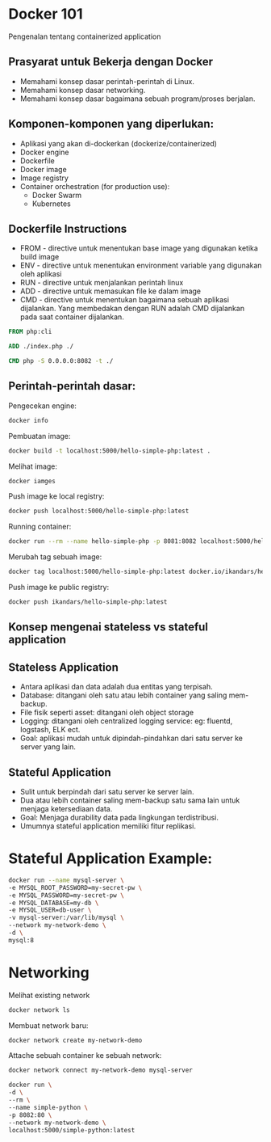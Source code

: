 # Docker 101
Pengenalan tentang containerized application

## Prasyarat untuk Bekerja dengan Docker
* Memahami konsep dasar perintah-perintah di Linux.
* Memahami konsep dasar networking.
* Memahami konsep dasar bagaimana sebuah program/proses berjalan.

## Komponen-komponen yang diperlukan:

* Aplikasi yang akan di-dockerkan (dockerize/containerized)
* Docker engine
* Dockerfile
* Docker image
* Image registry
* Container orchestration (for production use):
    * Docker Swarm
    * Kubernetes

## Dockerfile Instructions
* FROM - directive untuk menentukan base image yang digunakan ketika build image
* ENV - directive untuk menentukan environment variable yang digunakan oleh aplikasi
* RUN - directive untuk menjalankan perintah linux
* ADD - directive untuk memasukan file ke dalam image
* CMD - directive untuk menentukan bagaimana sebuah aplikasi dijalankan. Yang membedakan dengan RUN adalah CMD dijalankan pada saat container dijalankan.

```Dockerfile
FROM php:cli

ADD ./index.php ./

CMD php -S 0.0.0.0:8082 -t ./

```
## Perintah-perintah dasar:

Pengecekan engine:
```bash
docker info

```

Pembuatan image:
```bash
docker build -t localhost:5000/hello-simple-php:latest .
```

Melihat image:
```bash
docker iamges
```
Push image ke local registry:

```bash
docker push localhost:5000/hello-simple-php:latest
```

Running container:
```bash
docker run --rm --name hello-simple-php -p 8081:8082 localhost:5000/hello-simple-php:latest
```

Merubah tag sebuah image:

```bash
docker tag localhost:5000/hello-simple-php:latest docker.io/ikandars/hello-simple-php:latest
```

Push image ke public registry:

```bash
docker push ikandars/hello-simple-php:latest
```

## Konsep mengenai stateless vs stateful application

## Stateless Application

* Antara aplikasi dan data adalah dua entitas yang terpisah.
* Database: ditangani oleh satu atau lebih container yang saling mem-backup.
* File fisik seperti asset: ditangani oleh object storage
* Logging: ditangani oleh centralized logging service: eg: fluentd, logstash,  ELK ect.
* Goal: aplikasi mudah untuk dipindah-pindahkan dari satu server ke server yang lain.

## Stateful Application

* Sulit untuk berpindah dari satu server ke server lain.
* Dua atau lebih container saling mem-backup satu sama lain untuk menjaga ketersediaan data.
* Goal: Menjaga durability data pada lingkungan terdistribusi.
* Umumnya stateful application memiliki fitur replikasi.

# Stateful Application Example:

```bash
docker run --name mysql-server \
-e MYSQL_ROOT_PASSWORD=my-secret-pw \
-e MYSQL_PASSWORD=my-secret-pw \
-e MYSQL_DATABASE=my-db \
-e MYSQL_USER=db-user \
-v mysql-server:/var/lib/mysql \
--network my-network-demo \
-d \
mysql:8
```

# Networking

Melihat existing network

```bash
docker network ls
```

Membuat network baru:

```bash
docker network create my-network-demo
```

Attache sebuah container ke sebuah network:

```bash
docker network connect my-network-demo mysql-server
```

```bash
docker run \
-d \
--rm \
--name simple-python \
-p 8082:80 \
--network my-network-demo \
localhost:5000/simple-python:latest
```



